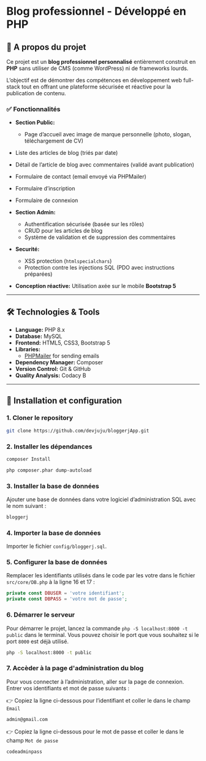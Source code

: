 # Blog professionnel - Développé en PHP

## 📌 A propos du projet
Ce projet est un **blog professionnel personnalisé** entièrement construit en **PHP**
sans utiliser de CMS (comme WordPress) ni de frameworks lourds.

L’objectif est de démontrer des compétences en développement web full-stack tout 
en offrant une plateforme sécurisée et réactive pour la publication de contenu.

### ✅ Fonctionnalités
- **Section Public:**
  - Page d’accueil avec image de marque personnelle (photo, slogan, téléchargement de CV)  
 -  Liste des articles de blog (triés par date)  
  - Détail de l’article de blog avec commentaires (validé avant publication)  
  - Formulaire de contact (email envoyé via PHPMailer)
  - Formulaire d’inscription
   - Formulaire de connexion

- **Section Admin:**
  - Authentification sécurisée (basée sur les rôles)
  - CRUD pour les articles de blog  
  -  Système de validation et de suppression des commentaires

- **Securité:**
  - XSS protection (`htmlspecialchars`)
  -  Protection contre les injections SQL (PDO avec instructions préparées)
- **Conception réactive:** Utilisation axée sur le mobile **Bootstrap 5**

---

## 🛠️ Technologies & Tools
- **Language:** PHP 8.x
- **Database:** MySQL
- **Frontend:** HTML5, CSS3, Bootstrap 5
- **Libraries:**
  - [PHPMailer](https://github.com/PHPMailer/PHPMailer) for sending emails
- **Dependency Manager:** Composer
- **Version Control:** Git & GitHub
- **Quality Analysis:**  Codacy B

---

## 🚀 Installation et configuration

### 1. Cloner le repository
```bash
git clone https://github.com/devjuju/bloggerjApp.git
```

### 2. Installer les dépendances
```bash
composer Install
```
```bash
php composer.phar dump-autoload
```

### 3. Installer la base de données
Ajouter une base de données dans votre logiciel d’administration SQL avec le nom suivant :
```bash
bloggerj
```

### 4. Importer la base de données
Importer le fichier `config/bloggerj.sql`.

### 5. Configurer la base de données
Remplacer les identifiants utilisés dans le code par les votre dans le fichier `src/core/DB.php` à la ligne 16 et 17 :

```php
private const DBUSER = 'votre identifiant';
private const DBPASS = 'votre mot de passe';
```

### 6. Démarrer le serveur
Pour démarrer le projet, lancez la commande `php -S localhost:8000 -t public` dans le terminal. Vous pouvez choisir le port que vous souhaitez si le port `8000` est déjà utilisé.
```bash
php -S localhost:8000 -t public
```

### 7. Accèder à la page d'administration du blog
Pour vous connecter à l’administration, aller sur la page de connexion. 
Entrer vos identifiants et mot de passe suivants :

👉 Copiez la ligne ci-dessous pour l’identifiant et coller le dans le champ `Email`
```bash
admin@gmail.com
```

👉 Copiez la ligne ci-dessous pour le mot de passe et coller le dans le champ `Mot de passe`
```bash
codeadminpass
```